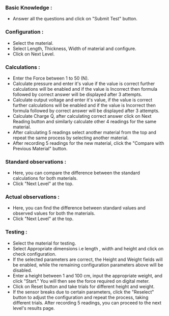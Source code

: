 
### Basic Knowledge : 
- Answer all the questions and click on "Submit Test" button.

### Configuration :
- Select the material.
- Select Length, Thickness, Width of material and configure. 
- Click on Next Level.

### Calculations : 
- Enter the Force between 1 to 50 (N).
- Calculate pressure and enter it's value if the value is correct further calculations will be enabled and if the value is Incorrect then formula followed by correct answer will be displayed after 3 attempts.
- Calculate output voltage and enter it's value, if the value is correct further calculations will be enabled and if the value is Incorrect then formula followed by correct answer will be displayed after 3 attempts.
- Calculate Charge Q, after calculating correct answer click on Next Reading button and similarly calculate other 4 readings for the same material.
- After calculating 5 readings select another material from the top and repeat the same process by selecting another material.
- After recording 5 readings for the new material, click the "Compare with Previous Material" button.

### Standard observations : 
- Here, you can compare the difference between the standard calculations for both materials.
- Click "Next Level" at the top.

### Actual observations : 
- Here, you can find the difference between standard values and observed values for both the materials.
- Click "Next Level" at the top.

### Testing : 
- Select the material for testing.
- Select Appropriate dimensions i.e length , width and height and click on check configuration.
- If the selected parameters are correct, the Height and Weight fields will be enabled, while the remaining configuration parameters above will be disabled.
- Enter a height between 1 and 100 cm, input the appropriate weight, and click "Start." You will then see the force required on digital meter.
- Click on Reset button and take trials for different height and weight.
- If the sensor breaks due to certain parameters, click the "Reselect" button to adjust the configuration and repeat the process, taking different trials. After recording 5 readings, you can proceed to the next level's results page. 
